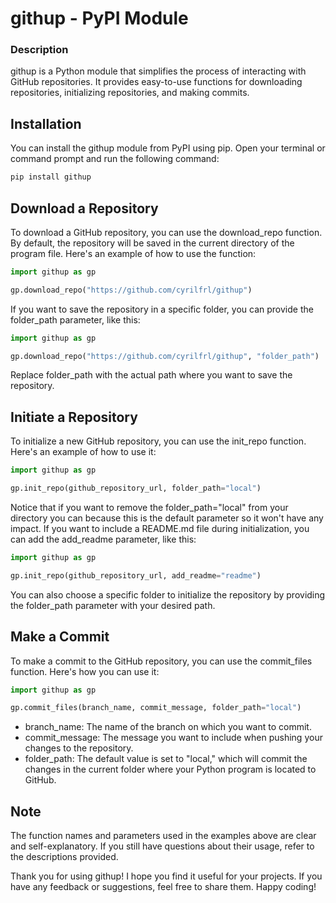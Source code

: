 # githup - PyPI Module<br>
### Description<br>
githup is a Python module that simplifies the process of interacting with GitHub repositories. It provides easy-to-use functions for downloading repositories, initializing repositories, and making commits.

## Installation<br>
You can install the githup module from PyPI using pip. Open your terminal or command prompt and run the following command:
```python
pip install githup
```
## Download a Repository<br>
To download a GitHub repository, you can use the download_repo function. By default, the repository will be saved in the current directory of the program file. Here's an example of how to use the function:
```python
import githup as gp

gp.download_repo("https://github.com/cyrilfrl/githup")
```
If you want to save the repository in a specific folder, you can provide the folder_path parameter, like this:
```python
import githup as gp

gp.download_repo("https://github.com/cyrilfrl/githup", "folder_path")
```
Replace folder_path with the actual path where you want to save the repository.

## Initiate a Repository<br>
To initialize a new GitHub repository, you can use the init_repo function. Here's an example of how to use it:
```python
import githup as gp

gp.init_repo(github_repository_url, folder_path="local")
```
Notice that if you want to remove the folder_path="local" from your directory you can because this is the default parameter so it won't have any impact.
If you want to include a README.md file during initialization, you can add the add_readme parameter, like this:
```python
import githup as gp

gp.init_repo(github_repository_url, add_readme="readme")
```
You can also choose a specific folder to initialize the repository by providing the folder_path parameter with your desired path.

## Make a Commit<br>
To make a commit to the GitHub repository, you can use the commit_files function. Here's how you can use it:
```python
import githup as gp

gp.commit_files(branch_name, commit_message, folder_path="local")
```
- branch_name: The name of the branch on which you want to commit.
- commit_message: The message you want to include when pushing your changes to the repository.
- folder_path: The default value is set to "local," which will commit the changes in the current folder where your Python program is located to GitHub.

## Note<br>
The function names and parameters used in the examples above are clear and self-explanatory. If you still have questions about their usage, refer to the descriptions provided.

Thank you for using githup! I hope you find it useful for your projects. If you have any feedback or suggestions, feel free to share them. Happy coding!
